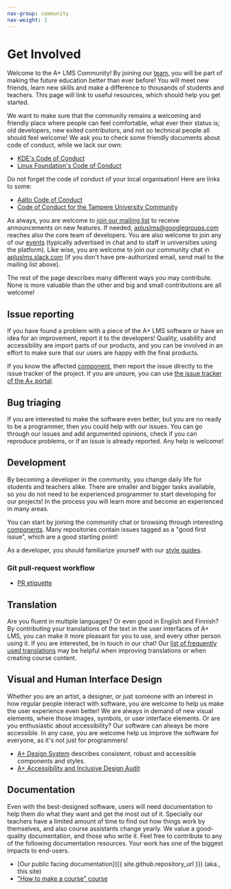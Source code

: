 ```yaml
---
nav-group: community
nav-weight: 1
---
```

# Get Involved

[//]: # (See following for help writing this page)
[//]: # (https://community.kde.org/Get_Involved)
[//]: # (https://www.gimp.org/develop/)

Welcome to the A+ LMS Community!
By joining our [team](../about/authors/), you will be part of making the future education better than ever before!
You will meet new friends, learn new skills and make a difference to thousands of students and teachers.
This page will link to useful resources, which should help you get started.

We want to make sure that the community remains a welcoming and friendly place where people can feel comfortable,
what ever their status is; old developers, new exited contributors, and not so technical people all should feel welcome!
We ask you to check some friendly documents about code of conduct, while we lack our own:

* [KDE's Code of Conduct](https://kde.org/code-of-conduct/)
* [Linux Foundation's Code of Conduct](https://www.linuxfoundation.org/code-of-conduct/)

Do not forget the code of conduct of your local organisation!
Here are links to some:

* [Aalto Code of Conduct](https://www.aalto.fi/en/aalto-university/code-of-conduct)
* [Code of Conduct for the Tampere University Community](https://www.tuni.fi/en/about-us/code-of-conduct)

As always, you are welcome to [join our mailing list](https://groups.google.com/forum/#!forum/apluslms) to receive announcements on new features.
If needed, <apluslms@googlegroups.com> reaches also the core team of developers.
You are also welcome to join any of our [events](../events/) (typically advertised in chat and to staff in universities using the platform).
Like wise, you are welcome to join our community chat in [apluslms.slack.com](https://apluslms.slack.com/) (if you don't have pre-authorized email, send mail to the mailing list above).

The rest of the page describes many different ways you may contribute.
None is more valuable than the other and big and small contributions are all welcome!


## Issue reporting

If you have found a problem with a piece of the A+ LMS software or have an idea for an improvement, report it to the developers!
Quality, usability and accessibility are import parts of our products, and you can be involved in an effort to make sure that our users are happy with the final products.

If you know the affected [component](../components/), then report the issue directly to the issue tracker of the project.
If you are unsure, you can use [the issue tracker of the A+ portal](https://github.com/apluslms/a-plus/issues).


## Bug triaging

If you are interested to make the software even better, but you are no ready to be a programmer, then you could help with our issues.
You can go through our issues and add argumented opinions, check if you can reproduce problems, or if an issue is already reported.
Any help is welcome!


## Development

By becoming a developer in the community, you change daily life for students and teachers alike.
There are smaller and bigger tasks available, so you do not need to be experienced programmer to start developing for our projects!
In the process you will learn more and become an experienced in many areas.

You can start by joining the community chat or browsing through interesting [components](../components/).
Many repositories contain issues tagged as a "good first issue", which are a good starting point!

As a developer, you should familiarize yourself with our [style guides](styleguides/).


### Git pull-request workflow

* [PR etiquette](https://gist.github.com/mikepea/863f63d6e37281e329f8)


## Translation

Are you fluent in multiple languages?
Or even good in English and Finnish?
By contributing your translations of the text in the user interfaces of A+ LMS, you can make it more pleasant for you to use, and every other person using it.
If you are interested, be in touch in our chat!
Our [list of frequently used translations](frequently_used_translations.md) may be helpful when improving translations or when creating course content.


## Visual and Human Interface Design

Whether you are an artist, a designer, or just someone with an interest in how regular people interact with software, you are welcome to help us make the user experience even better!
We are always in demand of new visual elements, where those images, symbols, or user interface elements.
Or are you enthusiastic about accessibility?
Our software can always be more accessible.
In any case, you are welcome help us improve the software for everyone, as it's not just for programmers!

* [A+ Design System](https://apluslms.github.io/a-plus-design-system/) describes consistent, robust and accessible components and styles.
* [A+ Accessibility and Inclusive Design Audit](https://apluslms.github.io/accessibility-audit/)


## Documentation

Even with the best-designed software, users will need documentation to help them do what they want and get the most out of it.
Specially our teachers have a limited amount of time to find out how things work by themselves, and also course assistants change yearly.
We value a good-quality documentation, and those who write it.
Feel free to contribute to any of the following documentation resources.
Your work has one of the biggest impacts to end-users.

* [Our public facing documentation]({{ site.github.repository_url }}) (aka., this site)
* ["How to make a course" course](https://github.com/apluslms/aplus-manual)

